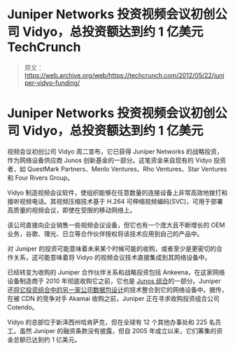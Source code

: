 # Juniper Networks 投资视频会议初创公司 Vidyo，总投资额达到约 1 亿美元 TechCrunch

> 原文：<https://web.archive.org/web/https://techcrunch.com/2012/05/22/juniper-vidyo-funding/>

# Juniper Networks 投资视频会议初创公司 Vidyo，总投资额达到约 1 亿美元

视频会议初创公司 Vidyo 周二宣布，它已获得 Juniper Networks 的战略投资，作为网络设备供应商 Junos 创新基金的一部分。这笔资金来自现有的 Vidyo 投资者，如 QuestMark Partners、Menlo Ventures、Rho Ventures、Star Ventures 和 Four Rivers Group。

Vidyo 制造视频会议软件，使组织能够在任意数量的连接设备上非常高效地拨打和接听视频电话。其视频压缩技术基于 H.264 可伸缩视频编码(SVC)，可用于部署高质量的视频会议，即使在受限的移动网络上。

该公司直接向企业销售一些视频会议设备，但它也有一个庞大且不断增长的 OEM 业务，谷歌、理光、日立等合作伙伴授权将该技术应用到自己的产品中。

对 Juniper 的投资可能意味着未来某个时候可能的收购，或者至少是更密切的合作关系，这可能意味着将 Vidyo 的视频会议技术直接集成到其网络设备中。

已经转变为收购的 Juniper 合作伙伴关系和战略投资包括 Ankeena，在这家网络设备制造商于 2010 年彻底收购它之前，它也是 [Junos 组合](https://web.archive.org/web/20221208053138/http://www.juniper.net/us/en/company/investments/portfolio/)的一部分。Juniper 还[将它投资组合中的另一家公司数据包设计](https://web.archive.org/web/20221208053138/http://www.prweb.com/releases/2011/10/prweb8849187.htm)的技术整合到它的网络设备中。据传，在被 CDN 的竞争对手 Akamai 收购之前，Juniper 正在寻求收购投资组合公司 Cotendo。

Vidyo 的总部位于新泽西州哈肯萨克，但在全球有 12 个其他办事处和 225 名员工。虽然 Juniper 的融资条款没有披露，但自 2005 年成立以来，它们筹集的资金总额已达到约 1 亿美元。